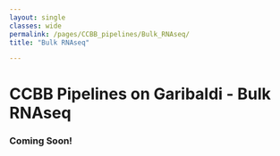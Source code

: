 ```yaml
--- 
layout: single
classes: wide
permalink: /pages/CCBB_pipelines/Bulk_RNAseq/
title: "Bulk RNAseq"

---
```

# CCBB Pipelines on Garibaldi - Bulk RNAseq
### Coming Soon!
